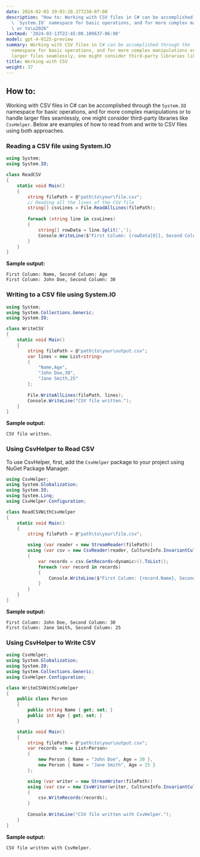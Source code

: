 ```yaml
---
date: 2024-02-03 19:03:28.377238-07:00
description: "How to: Working with CSV files in C# can be accomplished through the\
  \ `System.IO` namespace for basic operations, and for more complex manipulations\
  \ or to\u2026"
lastmod: '2024-03-13T22:45:00.109637-06:00'
model: gpt-4-0125-preview
summary: Working with CSV files in C# can be accomplished through the `System.IO`
  namespace for basic operations, and for more complex manipulations or to handle
  larger files seamlessly, one might consider third-party libraries like `CsvHelper`.
title: Working with CSV
weight: 37
---
```


## How to:
Working with CSV files in C# can be accomplished through the `System.IO` namespace for basic operations, and for more complex manipulations or to handle larger files seamlessly, one might consider third-party libraries like `CsvHelper`. Below are examples of how to read from and write to CSV files using both approaches.

### Reading a CSV file using System.IO
```csharp
using System;
using System.IO;

class ReadCSV
{
    static void Main()
    {
        string filePath = @"path\to\your\file.csv";
        // Reading all the lines of the CSV file
        string[] csvLines = File.ReadAllLines(filePath);
        
        foreach (string line in csvLines)
        {
            string[] rowData = line.Split(',');
            Console.WriteLine($"First Column: {rowData[0]}, Second Column: {rowData[1]}");
        }
    }
}
```

**Sample output:**
```
First Column: Name, Second Column: Age
First Column: John Doe, Second Column: 30
```

### Writing to a CSV file using System.IO
```csharp
using System;
using System.Collections.Generic;
using System.IO;

class WriteCSV
{
    static void Main()
    {
        string filePath = @"path\to\your\output.csv";
        var lines = new List<string>
        {
            "Name,Age",
            "John Doe,30",
            "Jane Smith,25"
        };
        
        File.WriteAllLines(filePath, lines);
        Console.WriteLine("CSV file written.");
    }
}
```

**Sample output:**
```
CSV file written.
```

### Using CsvHelper to Read CSV
To use CsvHelper, first, add the `CsvHelper` package to your project using NuGet Package Manager.

```csharp
using CsvHelper;
using System.Globalization;
using System.IO;
using System.Linq;
using CsvHelper.Configuration;

class ReadCSVWithCsvHelper
{
    static void Main()
    {
        string filePath = @"path\to\your\file.csv";

        using (var reader = new StreamReader(filePath))
        using (var csv = new CsvReader(reader, CultureInfo.InvariantCulture))
        {
            var records = csv.GetRecords<dynamic>().ToList();
            foreach (var record in records)
            {
                Console.WriteLine($"First Column: {record.Name}, Second Column: {record.Age}");
            }
        }
    }
}
```

**Sample output:**
```
First Column: John Doe, Second Column: 30
First Column: Jane Smith, Second Column: 25
```

### Using CsvHelper to Write CSV
```csharp
using CsvHelper;
using System.Globalization;
using System.IO;
using System.Collections.Generic;
using CsvHelper.Configuration;

class WriteCSVWithCsvHelper
{
    public class Person
    {
        public string Name { get; set; }
        public int Age { get; set; }
    }

    static void Main()
    {
        string filePath = @"path\to\your\output.csv";
        var records = new List<Person>
        {
            new Person { Name = "John Doe", Age = 30 },
            new Person { Name = "Jane Smith", Age = 25 }
        };

        using (var writer = new StreamWriter(filePath))
        using (var csv = new CsvWriter(writer, CultureInfo.InvariantCulture))
        {
            csv.WriteRecords(records);
        }
        
        Console.WriteLine("CSV file written with CsvHelper.");
    }
}
```

**Sample output:**
```
CSV file written with CsvHelper.
```
